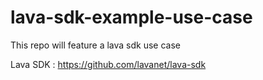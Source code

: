 # lava-sdk-example-use-case
This repo will feature a lava sdk use case 

Lava SDK : https://github.com/lavanet/lava-sdk

